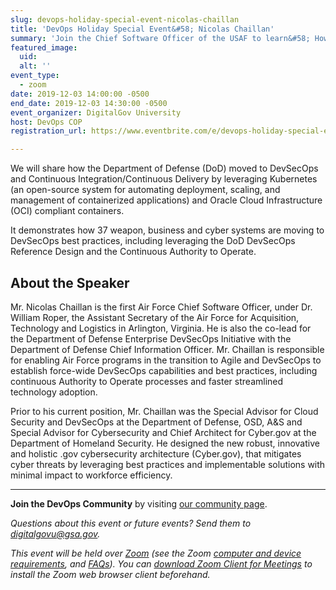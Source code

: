 ```yaml
---
slug: devops-holiday-special-event-nicolas-chaillan
title: 'DevOps Holiday Special Event&#58; Nicolas Chaillan'
summary: 'Join the Chief Software Officer of the USAF to learn&#58; How the DoD moved to Kubernetes and Istio&#46;'
featured_image: 
  uid: 
  alt: ''
event_type: 
  - zoom
date: 2019-12-03 14:00:00 -0500
end_date: 2019-12-03 14:30:00 -0500
event_organizer: DigitalGov University
host: DevOps COP
registration_url: https://www.eventbrite.com/e/devops-holiday-special-event-nicolas-chaillan-registration-83635186093

---
```


We will share how the Department of Defense (DoD) moved to DevSecOps and Continuous Integration/Continuous Delivery by leveraging Kubernetes (an open-source system for automating deployment, scaling, and management of containerized applications) and Oracle Cloud Infrastructure (OCI) compliant containers.

It demonstrates how 37 weapon, business and cyber systems are moving to DevSecOps best practices, including leveraging the DoD DevSecOps Reference Design and the Continuous Authority to Operate.

## About the Speaker

Mr. Nicolas Chaillan is the first Air Force Chief Software Officer, under Dr. William Roper, the Assistant Secretary of the Air Force for Acquisition, Technology and Logistics in Arlington, Virginia. He is also the co-lead for the Department of Defense Enterprise DevSecOps Initiative with the Department of Defense Chief Information Officer. Mr. Chaillan is responsible for enabling Air Force programs in the transition to Agile and DevSecOps to establish force-wide DevSecOps capabilities and best practices, including continuous Authority to Operate processes and faster streamlined technology adoption.

Prior to his current position, Mr. Chaillan was the Special Advisor for Cloud Security and DevSecOps at the Department of Defense, OSD, A&S and Special Advisor for Cybersecurity and Chief Architect for Cyber.gov at the Department of Homeland Security. He designed the new robust, innovative and holistic .gov cybersecurity architecture (Cyber.gov), that mitigates cyber threats by leveraging best practices and implementable solutions with minimal impact to workforce efficiency.

---

**Join the DevOps Community** by visiting [our community page](https://digital.gov/communities/devops/).

_Questions about this event or future events? Send them to [digitalgovu@gsa.gov](mailto:digitalgovu@gsa.gov)._

_This event will be held over [Zoom](https://www.zoom.us/) (see the Zoom [computer and device requirements](https://support.zoom.us/hc/en-us/articles/201362023-System-Requirements-for-PC-Mac-and-Linux), and [FAQs](https://support.zoom.us/hc/en-us/sections/200277708-Frequently-Asked-Questions)). You can [download Zoom Client for Meetings](https://zoom.us/download#client&#95;4meeting) to install the Zoom web browser client beforehand._

